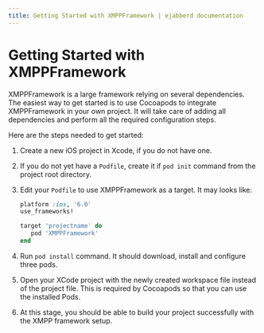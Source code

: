 ```yaml
---
title: Getting Started with XMPPFramework | ejabberd documentation
---
```


# Getting Started with XMPPFramework

XMPPFramework is a large framework relying on several
dependencies. The easiest way to get started is to use Cocoapods to
integrate XMPPFramework in your own project. It will take care of
adding all dependencies and perform all the required configuration
steps.

Here are the steps needed to get started:

1. Create a new iOS project in Xcode, if you do not have one.

2. If you do not yet have a `Podfile`, create it if `pod init` command
   from the project root directory.
   
3. Edit your `Podfile` to use XMPPFramework as a target. It may looks like:

   ``` ruby
   platform :ios, '6.0'
   use_frameworks!

   target 'projectname' do
      pod 'XMPPFramework'
   end
   ```

4. Run `pod install` command. It should download, install and
   configure three pods.

5. Open your XCode project with the newly created workspace file
   instead of the project file. This is required by Cocoapods so that
   you can use the installed Pods.
   
6. At this stage, you should be able to build your project
   successfully with the XMPP framework setup.

